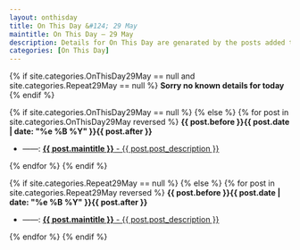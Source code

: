 ```yaml
---
layout: onthisday
title: On This Day &#124; 29 May
maintitle: On This Day — 29 May
description: Details for On This Day are genarated by the posts added to the website so the content is subject to changes/updates over time.
categories: [On This Day]
---
```


{% if site.categories.OnThisDay29May == null and site.categories.Repeat29May == null %}
<strong>Sorry no known details for today</strong>
{% endif %}

{% if site.categories.OnThisDay29May == null %}
{% else %}
{% for post in site.categories.OnThisDay29May reversed %}
<strong>{{ post.before }}{{ post.date | date: "%e %B %Y" }}{{ post.after }}</strong>
<ul>
<li> ——: <a href="{{ post.url }}"><strong>{{ post.maintitle }}</strong> - {{ post.post_description }}</a></li>
</ul>
{% endfor %}
{% endif %}

{% if site.categories.Repeat29May == null %}
{% else %}
{% for post in site.categories.Repeat29May reversed %}
<strong>{{ post.before }}{{ post.date | date: "%e %B %Y" }}{{ post.after }}</strong>
<ul>
<li> ——: <a href="{{ post.url }}"><strong>{{ post.maintitle }}</strong> - {{ post.post_description }}</a></li>
</ul>
{% endfor %}
{% endif %}
